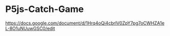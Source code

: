 # P5js-Catch-Game
https://docs.google.com/document/d/1Hrq4oQi4cbrlV0ZpY7pg7oCWHZA1eL-8O1uNUuwGSC0/edit
